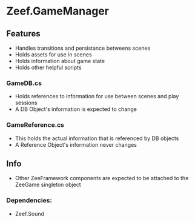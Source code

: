 # Zeef.GameManager #

## Features ##
* Handles transitions and persistance betweens scenes
* Holds assets for use in scenes
* Holds information about game state
* Holds other helpful scripts

### GameDB.cs ###
* Holds references to information for use between scenes and play sessions
* A DB Object's information is expected to change

### GameReference.cs ###
* This holds the actual information that is referenced by DB objects
* A Reference Object's information never changes

## Info ##
* Other ZeeFramework components are expected to be attached to the ZeeGame singleton object

### Dependencies: ###
* Zeef.Sound

